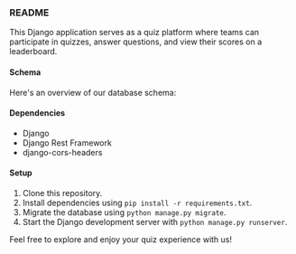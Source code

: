 
### README

This Django application serves as a quiz platform where teams can participate in quizzes, answer questions, and view their scores on a leaderboard.

#### Schema
Here's an overview of our database schema:


#### Dependencies
- Django
- Django Rest Framework
- django-cors-headers

#### Setup
1. Clone this repository.
2. Install dependencies using `pip install -r requirements.txt`.
3. Migrate the database using `python manage.py migrate`.
4. Start the Django development server with `python manage.py runserver`.

Feel free to explore and enjoy your quiz experience with us!
